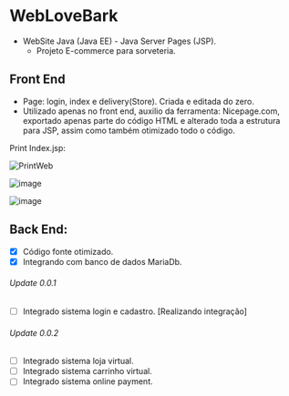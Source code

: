 # WebLoveBark

- WebSite Java (Java EE) - Java Server Pages (JSP).
  - Projeto E-commerce para sorveteria. 

## Front End
  - Page: login, index e delivery(Store). Criada e editada do zero. 
  - Utilizado apenas no front end, auxilio da ferramenta: Nicepage.com, exportado apenas parte do código HTML e alterado toda a estrutura para JSP, assim como também otimizado todo o código.
  
Print Index.jsp:

![PrintWeb](https://user-images.githubusercontent.com/13875554/172953414-b6910b00-3079-4395-b712-9edba34e42f0.PNG)

![image](https://user-images.githubusercontent.com/13875554/173159428-35c41c16-6f85-47b0-b69a-4b9dca78bc36.png)

![image](https://user-images.githubusercontent.com/13875554/173159470-13696e28-b247-4114-811f-ca4dbf14ea0f.png)



## Back End:
  
  - [x] Código fonte otimizado.
  - [x] Integrando com banco de dados MariaDb.

###### Update 0.0.1 

  - [ ] Integrado sistema login e cadastro.  [Realizando integração]

###### Update 0.0.2

  - [ ] Integrado sistema loja virtual.
  - [ ] Integrado sistema carrinho virtual.
  - [ ] Integrado sistema online payment.
